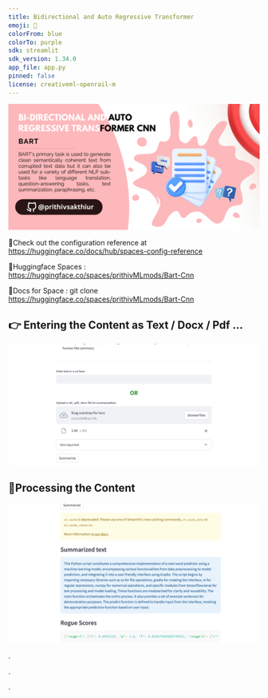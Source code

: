 ```yaml
---
title: Bidirectional and Auto Regressive Transformer
emoji: 🦀
colorFrom: blue
colorTo: purple
sdk: streamlit
sdk_version: 1.34.0
app_file: app.py
pinned: false
license: creativeml-openrail-m
---
```


![alt text](assets/21.png)

🚀Check out the configuration reference at https://huggingface.co/docs/hub/spaces-config-reference

🚀Huggingface Spaces : https://huggingface.co/spaces/prithivMLmods/Bart-Cnn

🚀Docs for Space : git clone https://huggingface.co/spaces/prithivMLmods/Bart-Cnn

## 👉 Entering the Content as Text / Docx / Pdf ...

![alt text](assets/xy.png)

## 🫙Processing the Content

![alt text](assets/xz.png)

.

.

.

